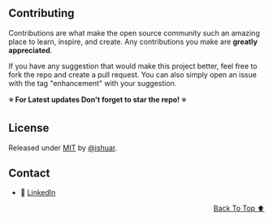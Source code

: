 <!-- CONTRIBUTING -->
## Contributing

Contributions are what make the open source community such an amazing place to learn, inspire, and create. Any contributions you make are **greatly appreciated**.

If you have any suggestion that would make this project better, feel free to  fork the repo and create a pull request. You can also simply open an issue with the tag "enhancement" with your suggestion.

**⭐️ For Latest updates Don't forget to star the repo! ⭐️**

<!-- LICENSE -->
## License

Released under [MIT](/LICENSE) by [@ishuar](https://github.com/ishuar).

<!-- CONTACT -->
## Contact

- 👯 [LinkedIn](https://linkedin.com/in/ishuar)

<p align="right"><a href="#top">Back To Top ⬆️</a></p>

<!-- MARKDOWN LINKS & IMAGES -->
<!-- https://www.markdownguide.org/basic-syntax/#reference-style-links -->

[contributors-url]: https://github.com/ishuar/terraform-azure-aks/graphs/contributors
[contributors-shield]: https://img.shields.io/github/contributors/ishuar/terraform-azure-aks?style=for-the-badge

[forks-url]: https://github.com/ishuar/terraform-azure-aks/network/members
[forks-shield]: https://img.shields.io/github/forks/ishuar/terraform-azure-aks?style=for-the-badge

[stars-url]: https://github.com/ishuar/terraform-azure-aks/stargazers
[stars-shield]: https://img.shields.io/github/stars/ishuar/terraform-azure-aks?style=for-the-badge

[issues-url]: https://github.com/ishuar/terraform-azure-aks/issues
[issues-shield]: https://img.shields.io/github/issues/ishuar/terraform-azure-aks?style=for-the-badge

[license-url]: https://github.com/ishuar/terraform-azure-aks/blob/main/LICENSE
[license-shield]: https://img.shields.io/github/license/ishuar/terraform-azure-aks?style=for-the-badge

